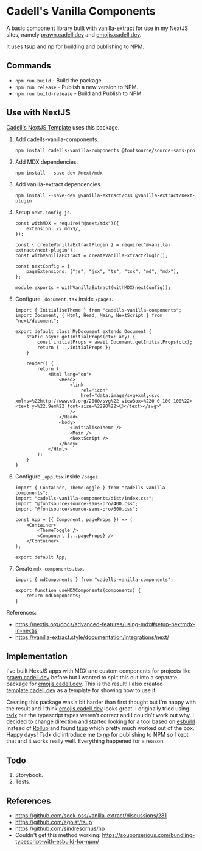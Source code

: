 # Cadell's Vanilla Components

A basic component library built with [vanilla-extract](https://vanilla-extract.style/) for use in my NextJS sites, namely [prawn.cadell.dev](https://prawn.cadell.dev/) and [emojis.cadell.dev](https://emojis.cadell.dev/).

It uses [tsup](https://github.com/egoist/tsup) and [np](https://github.com/sindresorhus/np) for building and publishing to NPM.

## Commands

- `npm run build` - Build the package.
- `npm run release` - Publish a new version to NPM.
- `npm run build-release` - Build and Publish to NPM.

## Use with NextJS

[Cadell's NextJS Template](https://github.com/cadbox1/cadells-nextjs-template) uses this package.

1. Add cadells-vanilla-components.
    ```
    npm install cadells-vanilla-components @fontsource/source-sans-pro
    ```
1. Add MDX dependencies.
    ```
    npm install --save-dev @next/mdx
    ```
1. Add vanilla-extract dependencies.
    ```
    npm install --save-dev @vanilla-extract/css @vanilla-extract/next-plugin
    ```
1. Setup `next.config.js`.
    ```
    const withMDX = require("@next/mdx")({
        extension: /\.mdx$/,
    });

    const { createVanillaExtractPlugin } = require("@vanilla-extract/next-plugin");
    const withVanillaExtract = createVanillaExtractPlugin();

    const nextConfig = {
        pageExtensions: ["js", "jsx", "ts", "tsx", "md", "mdx"],
    };

    module.exports = withVanillaExtract(withMDX(nextConfig));
    ```
1. Configure `_document.tsx` inside `/pages`.
    ```
    import { InitialiseTheme } from "cadells-vanilla-components";
    import Document, { Html, Head, Main, NextScript } from "next/document";

    export default class MyDocument extends Document {
        static async getInitialProps(ctx: any) {
            const initialProps = await Document.getInitialProps(ctx);
            return { ...initialProps };
        }

        render() {
            return (
                <Html lang="en">
                    <Head>
                        <link
                            rel="icon"
                            href="data:image/svg+xml,<svg xmlns=%22http://www.w3.org/2000/svg%22 viewBox=%220 0 100 100%22><text y=%22.9em%22 font-size=%2290%22>😏</text></svg>"
                        />
                    </Head>
                    <body>
                        <InitialiseTheme />
                        <Main />
                        <NextScript />
                    </body>
                </Html>
            );
        }
    }
    ```
1. Configure `_app.tsx` inside `/pages`.
    ```
    import { Container, ThemeToggle } from "cadells-vanilla-components";
    import "cadells-vanilla-components/dist/index.css";
    import "@fontsource/source-sans-pro/400.css";
    import "@fontsource/source-sans-pro/600.css";

    const App = ({ Component, pageProps }) => (
        <Container>
            <ThemeToggle />
            <Component {...pageProps} />
        </Container>
    );

    export default App;
    ```
1. Create `mdx-components.tsx`.
    ```
    import { mdComponents } from "cadells-vanilla-components";

    export function useMDXComponents(components) {
        return mdComponents;
    }
    ```


References:
- https://nextjs.org/docs/advanced-features/using-mdx#setup-nextmdx-in-nextjs
- https://vanilla-extract.style/documentation/integrations/next/

## Implementation
I've built NextJS apps with MDX and custom components for projects like [prawn.cadell.dev](https://prawn.cadell.dev) before but I wanted to split this out into a separate package for [emojis.cadell.dev](https://emojis.cadell.dev). This is the result! I also created [template.cadell.dev](https://template.cadell.dev) as a template for showing how to use it. 

Creating this package was a bit harder than first thought but I'm happy with the result and I think [emojis.cadell.dev](https://emojis.cadell.dev) looks great. I originally tried using [tsdx](https://github.com/jaredpalmer/tsdx) but the typescript types weren't correct and I couldn't work out why. I decided to change direction and started looking for a tool based on [esbuild](https://github.com/evanw/esbuild) instead of [Rollup](https://github.com/rollup/rollup) and found [tsup](https://github.com/egoist/tsup) which pretty much worked out of the box. Happy days! Tsdx did introduce me to [np](https://github.com/sindresorhus/np) for publishing to NPM so I kept that and it works really well. Everything happened for a reason.

## Todo
1. Storybook.
1. Tests.

## References

- https://github.com/seek-oss/vanilla-extract/discussions/281
- https://github.com/egoist/tsup
- https://github.com/sindresorhus/np
- Couldn't get this method working: https://souporserious.com/bundling-typescript-with-esbuild-for-npm/
